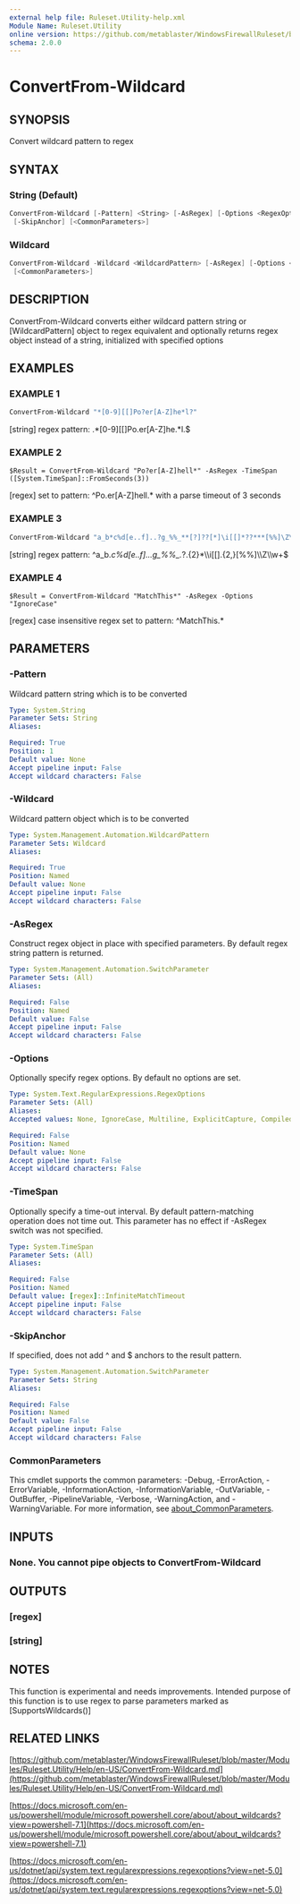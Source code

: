 ```yaml
---
external help file: Ruleset.Utility-help.xml
Module Name: Ruleset.Utility
online version: https://github.com/metablaster/WindowsFirewallRuleset/blob/master/Modules/Ruleset.Utility/Help/en-US/ConvertFrom-Wildcard.md
schema: 2.0.0
---
```


# ConvertFrom-Wildcard

## SYNOPSIS

Convert wildcard pattern to regex

## SYNTAX

### String (Default)

```powershell
ConvertFrom-Wildcard [-Pattern] <String> [-AsRegex] [-Options <RegexOptions>] [-TimeSpan <TimeSpan>]
 [-SkipAnchor] [<CommonParameters>]
```

### Wildcard

```powershell
ConvertFrom-Wildcard -Wildcard <WildcardPattern> [-AsRegex] [-Options <RegexOptions>] [-TimeSpan <TimeSpan>]
 [<CommonParameters>]
```

## DESCRIPTION

ConvertFrom-Wildcard converts either wildcard pattern string or \[WildcardPattern\] object to regex
equivalent and optionally returns regex object instead of a string, initialized with specified options

## EXAMPLES

### EXAMPLE 1

```powershell
ConvertFrom-Wildcard "*[0-9][[]Po?er[A-Z]he*l?"
```

\[string\] regex pattern: .*\[0-9\]\[\[\]Po.er\[A-Z\]he.*l.$

### EXAMPLE 2

```
$Result = ConvertFrom-Wildcard "Po?er[A-Z]hell*" -AsRegex -TimeSpan ([System.TimeSpan]::FromSeconds(3))
```

\[regex\] set to pattern: ^Po.er\[A-Z\]hell.* with a parse timeout of 3 seconds

### EXAMPLE 3

```powershell
ConvertFrom-Wildcard "a_b*c%d[e..f]..?g_%%_**[?]??[*]\i[[]*??***[%%]\Z\w+"
```

\[string\] regex pattern: ^a_b.*c%d\[e\.\.f\]\.\..g_%%_.*\?.{2}\*\\\\i\[\[\].{2,}\[%%\]\\\\Z\\\\w\+$

### EXAMPLE 4

```
$Result = ConvertFrom-Wildcard "MatchThis*" -AsRegex -Options "IgnoreCase"
```

\[regex\] case insensitive regex set to pattern: ^MatchThis.*

## PARAMETERS

### -Pattern

Wildcard pattern string which is to be converted

```yaml
Type: System.String
Parameter Sets: String
Aliases:

Required: True
Position: 1
Default value: None
Accept pipeline input: False
Accept wildcard characters: False
```

### -Wildcard

Wildcard pattern object which is to be converted

```yaml
Type: System.Management.Automation.WildcardPattern
Parameter Sets: Wildcard
Aliases:

Required: True
Position: Named
Default value: None
Accept pipeline input: False
Accept wildcard characters: False
```

### -AsRegex

Construct regex object in place with specified parameters.
By default regex string pattern is returned.

```yaml
Type: System.Management.Automation.SwitchParameter
Parameter Sets: (All)
Aliases:

Required: False
Position: Named
Default value: False
Accept pipeline input: False
Accept wildcard characters: False
```

### -Options

Optionally specify regex options.
By default no options are set.

```yaml
Type: System.Text.RegularExpressions.RegexOptions
Parameter Sets: (All)
Aliases:
Accepted values: None, IgnoreCase, Multiline, ExplicitCapture, Compiled, Singleline, IgnorePatternWhitespace, RightToLeft, ECMAScript, CultureInvariant

Required: False
Position: Named
Default value: None
Accept pipeline input: False
Accept wildcard characters: False
```

### -TimeSpan

Optionally specify a time-out interval.
By default pattern-matching operation does not time out.
This parameter has no effect if -AsRegex switch was not specified.

```yaml
Type: System.TimeSpan
Parameter Sets: (All)
Aliases:

Required: False
Position: Named
Default value: [regex]::InfiniteMatchTimeout
Accept pipeline input: False
Accept wildcard characters: False
```

### -SkipAnchor

If specified, does not add ^ and $ anchors to the result pattern.

```yaml
Type: System.Management.Automation.SwitchParameter
Parameter Sets: String
Aliases:

Required: False
Position: Named
Default value: False
Accept pipeline input: False
Accept wildcard characters: False
```

### CommonParameters

This cmdlet supports the common parameters: -Debug, -ErrorAction, -ErrorVariable, -InformationAction, -InformationVariable, -OutVariable, -OutBuffer, -PipelineVariable, -Verbose, -WarningAction, and -WarningVariable. For more information, see [about_CommonParameters](http://go.microsoft.com/fwlink/?LinkID=113216).

## INPUTS

### None. You cannot pipe objects to ConvertFrom-Wildcard

## OUTPUTS

### [regex]

### [string]

## NOTES

This function is experimental and needs improvements.
Intended purpose of this function is to use regex to parse parameters marked as \[SupportsWildcards()\]

## RELATED LINKS

[https://github.com/metablaster/WindowsFirewallRuleset/blob/master/Modules/Ruleset.Utility/Help/en-US/ConvertFrom-Wildcard.md](https://github.com/metablaster/WindowsFirewallRuleset/blob/master/Modules/Ruleset.Utility/Help/en-US/ConvertFrom-Wildcard.md)

[https://docs.microsoft.com/en-us/powershell/module/microsoft.powershell.core/about/about_wildcards?view=powershell-7.1](https://docs.microsoft.com/en-us/powershell/module/microsoft.powershell.core/about/about_wildcards?view=powershell-7.1)

[https://docs.microsoft.com/en-us/dotnet/api/system.text.regularexpressions.regexoptions?view=net-5.0](https://docs.microsoft.com/en-us/dotnet/api/system.text.regularexpressions.regexoptions?view=net-5.0)
